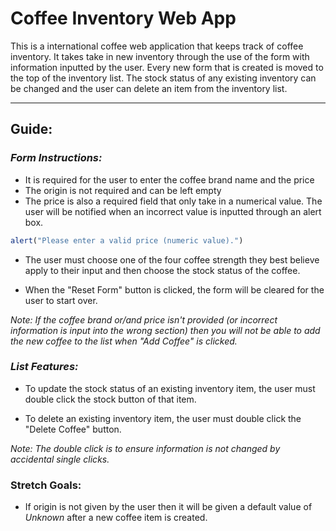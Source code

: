 # Coffee Inventory Web App

This is a international coffee web application that keeps track of coffee inventory. It takes take in new inventory through the use of the form with information inputted by the user. Every new form that is created is moved to the top of the inventory list. The stock status of any existing inventory can be changed and the user can delete an item from the inventory list.

---
## Guide:

### *Form Instructions:*
- It is required for the user to enter the coffee brand name and the price
- The origin is not required and can be left empty
- The price is also a required field that only take in a numerical value. The user will be notified when an incorrect value is inputted through an alert box.
```js
alert("Please enter a valid price (numeric value).")
```

- The user must choose one of the four coffee strength they best believe apply to their input and then choose the stock status of the coffee.

- When the "Reset Form" button is clicked, the form will be cleared for the user to start over.

*Note: If the coffee brand or/and price isn't provided (or incorrect information is input into the wrong section) then you will not be able to add the new coffee to the list when "Add Coffee" is clicked.*


### *List Features:*

- To update the stock status of an existing inventory item, the user must double click the stock button of that item.

- To delete an existing inventory item, the user must double click the "Delete Coffee" button.

*Note: The double click is to ensure information is not changed by accidental single clicks.*

### Stretch Goals:

- If origin is not given by the user then it will be given a default value of *Unknown* after a new coffee item is created.